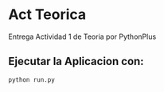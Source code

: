 # Act Teorica

Entrega Actividad 1 de Teoria por PythonPlus

## Ejecutar la Aplicacion con:

```python
python run.py
```
